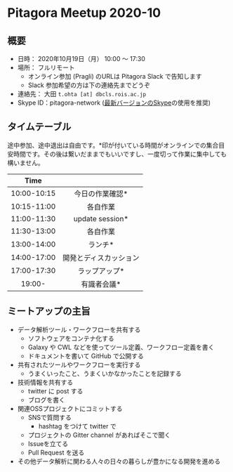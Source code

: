 # Pitagora Meetup 2020-10

## 概要

-   日時： 2020年10月19日（月） 10:00 〜 17:30
-   場所： フルリモート
    -   オンライン参加 (Pragli) のURLは Pitagora Slack で告知します
    -   Slack 参加希望の方は下の連絡先までどうぞ
-   連絡先： 大田 `t.ohta [at] dbcls.rois.ac.jp`
-   Skype ID：pitagora-network ([最新バージョンのSkype](http://www.skype.com/ja/)の使用を推奨)

## タイムテーブル

途中参加、途中退出は自由です。\*印が付いている時間がオンラインでの集合目安時間です。その後は繋いだままでもいいですし、一度切って作業に集中しても構いません。

|Time||
|:---:|:---:|
|10:00-10:15|今日の作業確認*|
|10:15-11:00|各自作業|
|11:00-11:30|update session*|
|11:30-13:00|各自作業|
|13:00-14:00|ランチ*|
|14:00-17:00|開発とディスカッション|
|17:00-17:30|ラップアップ*|
|19:00-|有識者会議*|

## ミートアップの主旨

-   データ解析ツール・ワークフローを共有する
    -   ソフトウェアをコンテナ化する
    -   Galaxy や CWL などを使ってツール定義、ワークフロー定義を書く
    -   ドキュメントを書いて GitHub で公開する
-   共有されたツールやワークフローを実行する
    -   うまくいったこと、うまくいかなかったことを記録する
-   技術情報を共有する
    -   twitter に post する
    -   ブログを書く
-   関連OSSプロジェクトにコミットする
    -   SNSで質問する
        -   hashtag をつけて twitter で
    -   プロジェクトの Gitter channel があればそこで聞く
    -   Issueを立てる
    -   Pull Request を送る
-   その他データ解析に関わる人々の日々の暮らしが豊かになる開発を進める
